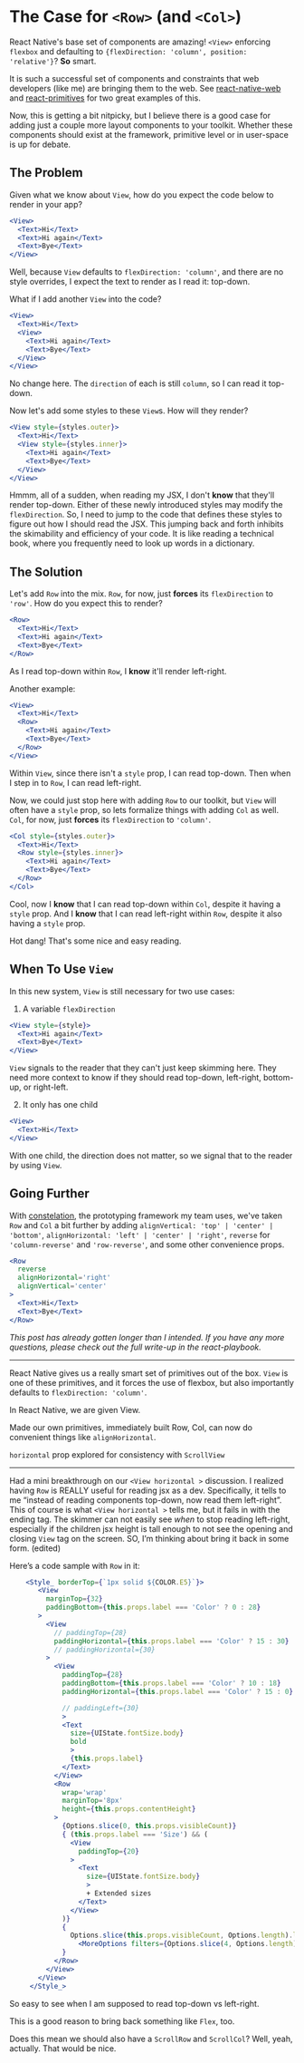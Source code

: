 # The Case for `<Row>` (and `<Col>`)
React Native's base set of components are amazing! `<View>` enforcing `flexbox` and defaulting to `{flexDirection: 'column', position: 'relative'}`? **So** smart.

It is such a successful set of components and constraints that web developers (like me) are bringing them to the web. See [react-native-web](https://github.com/necolas/react-native-web) and [react-primitives](https://github.com/lelandrichardson/react-primitives) for two great examples of this.

Now, this is getting a bit nitpicky, but I believe there is a good case for adding just a couple more layout components to your toolkit. Whether these components should exist at the framework, primitive level or in user-space is up for debate.

## The Problem
Given what we know about `View`, how do you expect the code below to render in your app?

```jsx
<View>
  <Text>Hi</Text>
  <Text>Hi again</Text>
  <Text>Bye</Text>
</View>
```

Well, because `View` defaults to `flexDirection: 'column'`, and there are no style overrides, I expect the text to render as I read it: top-down.

What if I add another `View` into the code?

```jsx
<View>
  <Text>Hi</Text>
  <View>
    <Text>Hi again</Text>
    <Text>Bye</Text>
  </View>
</View>
```

No change here. The `direction` of each is still `column`, so I can read it top-down.

Now let's add some styles to these `View`s. How will they render?

```jsx
<View style={styles.outer}>
  <Text>Hi</Text>
  <View style={styles.inner}>
    <Text>Hi again</Text>
    <Text>Bye</Text>
  </View>
</View>
```

Hmmm, all of a sudden, when reading my JSX, I don't **know** that they'll render top-down. Either of these newly introduced styles may modify the `flexDirection`. So, I need to jump to the code that defines these styles to figure out how I should read the JSX. This jumping back and forth inhibits the skimability and efficiency of your code. It is like reading a technical book, where you frequently need to look up words in a dictionary.

## The Solution
Let's add `Row` into the mix. `Row`, for now, just **forces** its `flexDirection` to `'row'`. How do you expect this to render?

```jsx
<Row>
  <Text>Hi</Text>
  <Text>Hi again</Text>
  <Text>Bye</Text>
</Row>
```

As I read top-down within `Row`, I **know** it'll render left-right.

Another example:

```jsx
<View>
  <Text>Hi</Text>
  <Row>
    <Text>Hi again</Text>
    <Text>Bye</Text>
  </Row>
</View>
```

Within `View`, since there isn't a `style` prop, I can read top-down. Then when I step in to `Row`, I can read left-right.

Now, we could just stop here with adding `Row` to our toolkit, but `View` will often have a `style` prop, so lets formalize things with adding `Col` as well. `Col`, for now, just **forces** its `flexDirection` to `'column'`.

```jsx
<Col style={styles.outer}>
  <Text>Hi</Text>
  <Row style={styles.inner}>
    <Text>Hi again</Text>
    <Text>Bye</Text>
  </Row>
</Col>
```

Cool, now I **know** that I can read top-down within `Col`, despite it having a `style` prop. And I **know** that I can read left-right within `Row`, despite it also having a `style` prop.

Hot dang! That's some nice and easy reading.

## When To Use `View`
In this new system, `View` is still necessary for two use cases:

1) A variable `flexDirection`

```jsx
<View style={style}>
  <Text>Hi again</Text>
  <Text>Bye</Text>
</View>
```

`View` signals to the reader that they can't just keep skimming here. They need more context to know if they should read top-down, left-right, bottom-up, or right-left.

2) It only has one child

```jsx
<View>
  <Text>Hi</Text>
</View>
```

With one child, the direction does not matter, so we signal that to the reader by using `View`.

## Going Further
With [constelation](https://github.com/constelation/monorepo), the prototyping framework my team uses, we've taken `Row` and `Col` a bit further by adding `alignVertical: 'top' | 'center' | 'bottom'`, `alignHorizontal: 'left' | 'center' | 'right'`, `reverse` for `'column-reverse'` and `'row-reverse'`, and some other convenience props.

```jsx
<Row
  reverse
  alignHorizontal='right'
  alignVertical='center'
>
  <Text>Hi</Text>
  <Text>Bye</Text>
</Row>
```

*This post has already gotten longer than I intended. If you have any more questions, please check out the full write-up in the react-playbook.*

---

React Native gives us a really smart set of primitives out of the box. `View` is one of these primitives, and it forces the use of flexbox, but also importantly defaults to `flexDirection: 'column'`.


In React Native, we are given View.

Made our own primitives, immediately built Row, Col, can now do convenient things like `alignHorizontal`.

`horizontal` prop explored for consistency with `ScrollView`

---

Had a mini breakthrough on our `<View horizontal >` discussion. I realized having `Row` is REALLY useful for reading jsx as a dev. Specifically, it tells to me “instead of reading components top-down, now read them left-right”. This of course is what `<View horizontal >` tells me, but it fails in with the ending tag. The skimmer can not easily see _when_ to stop reading left-right, especially if the children jsx height is tall enough to not see the opening and closing `View` tag on the screen. SO, I’m thinking about bring it back in some form. (edited)

Here’s a code sample with `Row` in it:

 ```jsx
     <Style_ borderTop={`1px solid ${COLOR.E5}`}>
        <View
          marginTop={32}
          paddingBottom={this.props.label === 'Color' ? 0 : 28}
        >
          <View
            // paddingTop={28}
            paddingHorizontal={this.props.label === 'Color' ? 15 : 30}
            // paddingHorizontal={30}
          >
            <View
              paddingTop={28}
              paddingBottom={this.props.label === 'Color' ? 10 : 18}
              paddingHorizontal={this.props.label === 'Color' ? 15 : 0}

              // paddingLeft={30}
              >
              <Text
                size={UIState.fontSize.body}
                bold
                >
                {this.props.label}
              </Text>
            </View>
            <Row
              wrap='wrap'
              marginTop='8px'
              height={this.props.contentHeight}
            >
              {Options.slice(0, this.props.visibleCount)}
              { (this.props.label === 'Size') && (
                <View
                  paddingTop={20}
                >
                  <Text
                    size={UIState.fontSize.body}
                    >
                    + Extended sizes
                  </Text>
                </View>
              )}
              {
                Options.slice(this.props.visibleCount, Options.length).length ?
                  <MoreOptions filters={Options.slice(4, Options.length)} /> : null
              }
            </Row>
          </View>
        </View>
      </Style_>
```

So easy to see when I am supposed to read top-down vs left-right.

This is a good reason to bring back something like `Flex`, too.


Does this mean we should also have a `ScrollRow` and `ScrollCol`? Well, yeah, actually. That would be nice.